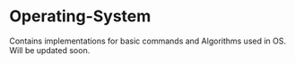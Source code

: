 # Operating-System
Contains implementations for basic commands and Algorithms used in OS.
Will be updated soon.
